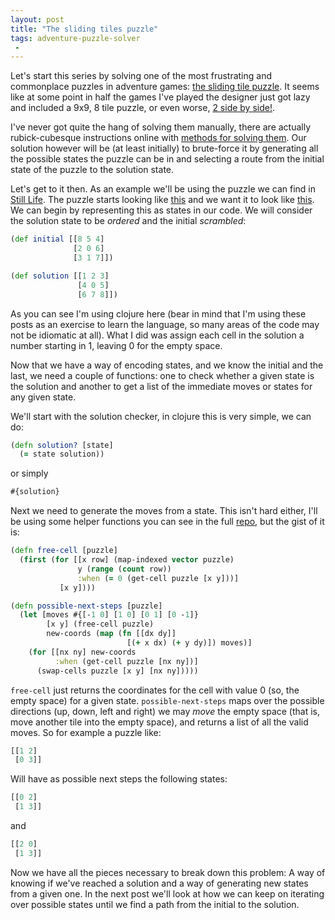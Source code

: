 ```yaml
---
layout: post
title: "The sliding tiles puzzle"
tags: adventure-puzzle-solver
 -
---
```


Let's start this series by solving one of the most frustrating and commonplace
puzzles in adventure games: [the sliding tile puzzle](http://en.wikipedia.org/wiki/Fifteen_puzzle).
It seems like at some point in half the games I've played the designer just
got lazy and included a 9x9, 8 tile puzzle, or even worse, [2 
side by side!](http://en.wikipedia.org/wiki/The_Whispered_World).

I've never got quite the hang of solving them manually, there are actually
rubick-cubesque instructions online with [methods for solving
them](http://www.the-spoiler.com/ADVENTURE/Future.games/nibiru.puzzles.1/Nibiru_SolvingSliders.htm). Our
solution however will be (at least initially) to brute-force it by generating
all the possible states the puzzle can be in and selecting a route from the
initial state of the puzzle to the solution state.

Let's get to it then. As an example we'll be using the puzzle we can find in
[Still Life](http://en.wikipedia.org/wiki/Still_Life_%28video_game%29). The
puzzle starts looking like
[this](http://www.adventurelantern.com/Walkthroughs/stillLife/18.jpg) and we
want it to look like
[this](http://www.adventurelantern.com/Walkthroughs/stillLife/19.jpg). We can
begin by representing this as states in our code. We will consider the
solution state to be _ordered_ and the initial _scrambled_:

```clojure
(def initial [[8 5 4]
              [2 0 6]
              [3 1 7]])

(def solution [[1 2 3]
               [4 0 5]
               [6 7 8]])
```

As you can see I'm using clojure here (bear in mind that I'm using these posts
as an exercise to learn the language, so many areas of the code may not be
idiomatic at all). What I did was assign each cell in the solution a number
starting in 1, leaving 0 for the empty space.

Now that we have a way of encoding states, and we know the initial and the
last, we need a couple of functions: one to check whether a given state is the
solution and another to get a list of the immediate moves or states for any
given state.

We'll start with the solution checker, in clojure this is very simple, we can do:

```clojure
(defn solution? [state]
  (= state solution))
```
or simply

```clojure
#{solution}
```

Next we need to generate the moves from a state. This isn't hard either, I'll
be using some helper functions you can see in the full [repo](), but the gist of
it is:

```clojure
(defn free-cell [puzzle]
  (first (for [[x row] (map-indexed vector puzzle)
               y (range (count row))
               :when (= 0 (get-cell puzzle [x y]))]
           [x y])))

(defn possible-next-steps [puzzle]
  (let [moves #{[-1 0] [1 0] [0 1] [0 -1]}
        [x y] (free-cell puzzle)
        new-coords (map (fn [[dx dy]] 
                          [(+ x dx) (+ y dy)]) moves)]
    (for [[nx ny] new-coords 
          :when (get-cell puzzle [nx ny])] 
      (swap-cells puzzle [x y] [nx ny]))))
```

`free-cell` just returns the coordinates for the cell with value 0 (so, the
empty space) for a given state. `possible-next-steps` maps over the possible
directions (up, down, left and right) we may _move_ the empty space (that is,
move another tile into the empty space), and returns a list of all the valid
moves. So for example a puzzle like:

```clojure
[[1 2]
 [0 3]]
```

Will have as possible next steps the following states:

```clojure
[[0 2]
 [1 3]]
```
and

```clojure
[[2 0]
 [1 3]]
```

Now we have all the pieces necessary to break down this problem: A way of
knowing if we've reached a solution and a way of generating new states from
a given one. In the next post we'll look at how we can keep on iterating over
possible states until we find a path from the initial to the solution.


